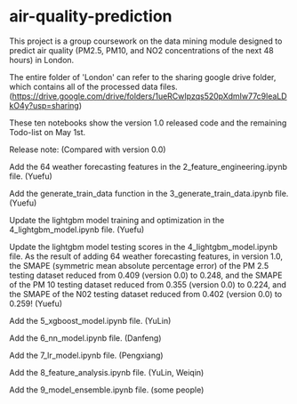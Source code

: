 # air-quality-prediction

This project is a group coursework on the data mining module designed to predict air quality (PM2.5, PM10, and NO2 concentrations of the next 48 hours) in London.

The entire folder of 'London' can refer to the sharing google drive folder, which contains all of the processed data files. (https://drive.google.com/drive/folders/1ueRCwIpzqs520pXdmIw77c9leaLDkO4y?usp=sharing)

These ten notebooks show the version 1.0 released code and the remaining Todo-list on May 1st.

Release note: (Compared with version 0.0)

Add the 64 weather forecasting features in the 2_feature_engineering.ipynb file. (Yuefu)

Add the generate_train_data function in the 3_generate_train_data.ipynb file. (Yuefu)

Update the lightgbm model training and optimization in the 4_lightgbm_model.ipynb file. (Yuefu)

Update the lightgbm model testing scores in the 4_lightgbm_model.ipynb file. As the result of adding 64 weather forecasting features, in version 1.0, the SMAPE (symmetric mean absolute percentage error) of the PM 2.5 testing dataset reduced from 0.409 (version 0.0) to 0.248, and the SMAPE of the PM 10 testing dataset reduced from 0.355 (version 0.0) to 0.224, and the SMAPE of the N02 testing dataset reduced from 0.402 (version 0.0) to 0.259! (Yuefu)

Add the 5_xgboost_model.ipynb file. (YuLin)

Add the 6_nn_model.ipynb file. (Danfeng)

Add the 7_lr_model.ipynb file. (Pengxiang)

Add the 8_feature_analysis.ipynb file. (YuLin, Weiqin)

Add the 9_model_ensemble.ipynb file. (some people)
